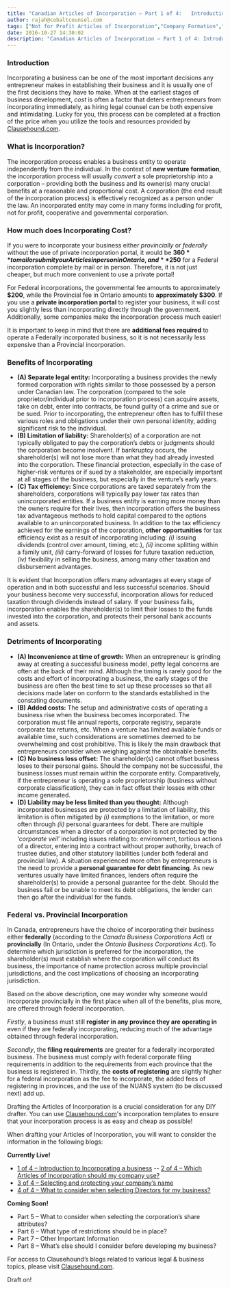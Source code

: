 ```yaml
---
title: "Canadian Articles of Incorporation – Part 1 of 4:   Introduction to Incorporation"
author: rajah@cobaltcounsel.com
tags: ["Not for Profit Articles of Incorporation","Company Formation","Rajah","Articles of Incorporation","Canada (ON)","Canada (General)"]
date: 2016-10-27 14:30:02
description: "Canadian Articles of Incorporation – Part 1 of 4: Introduction to Incorporation"
---
```



### Introduction


Incorporating a business can be one of the most important decisions any entrepreneur makes in establishing their business and it is usually one of the first decisions they have to make. When at the earliest stages of business development, *cost* is often a factor that deters entrepreneurs from incorporating immediately, as hiring legal counsel can be both expensive and intimidating. Lucky for you, this process can be completed at a fraction of the price when you utilize the tools and resources provided by [Clausehound.com](http://www.clausehound.com).

### What is Incorporation?

The incorporation process enables a business entity to operate independently from the individual. In the context of **new venture formation**, the incorporation process will usually *convert* a sole proprietorship into a corporation – providing both the business and its owner(s) many crucial benefits at a reasonable and proportional cost. A corporation (the end result of the incorporation process) is effectively recognized as a person under the law. An incorporated entity may come in many forms including for profit, not for profit, cooperative and governmental corporation.

### How much does Incorporating Cost?

If you were to incorporate your business either *provincially* or *federally* without the use of private incorporation portal, it would be **$360** to mail or submit your Articles in person in Ontario, and **$250** for a Federal incorporation complete by mail or in person. Therefore, it is not just cheaper, but much more convenient to use a private portal!

For Federal incorporations, the governmental fee amounts to approximately **$200**, while the Provincial fee in Ontario amounts to **approximately $300**. If you use a **private incorporation portal** to register your business, it will cost you slightly less than incorporating directly through the government. Additionally, some companies make the incorporation process much easier!

It is important to keep in mind that there are **additional fees required** to operate a Federally incorporated business, so it is not necessarily less expensive than a Provincial incorporation.

### Benefits of Incorporating

- **(A) Separate legal entity:** Incorporating a business provides the newly formed corporation with rights similar to those possessed by a person under Canadian law. The corporation (compared to the sole proprietor/individual prior to incorporation process) can acquire assets, take on debt, enter into contracts, be found guilty of a crime and sue or be sued. Prior to incorporating, the entrepreneur often has to fulfill these various roles and obligations under their own personal identity, adding significant risk to the individual.
- **(B) Limitation of liability:** Shareholder(s) of a corporation are not typically obligated to pay the corporation’s debts or judgments should the corporation become insolvent. If bankruptcy occurs, the shareholder(s) will not lose more than what they had already invested into the corporation. These financial protection, especially in the case of higher-risk ventures or if sued by a stakeholder, are especially important at all stages of the business, but especially in the venture’s early years.
- **(C) Tax efficiency:** Since corporations are taxed separately from the shareholders, corporations will typically pay lower tax rates than unincorporated entities. If a business entity is earning more money than the owners require for their lives, then incorporation offers the business tax advantageous methods to hold capital compared to the options available to an unincorporated business. In addition to the tax efficiency achieved for the earnings of the corporation, **other opportunities** for tax efficiency exist as a result of incorporating including: *(i)* issuing dividends (control over amount, timing, etc.), *(ii)* income splitting within a family unit, *(iii)* carry-forward of losses for future taxation reduction, *(iv)* flexibility in selling the business, among many other taxation and disbursement advantages.

It is evident that Incorporation offers many advantages at every stage of operation and in both successful and less successful scenarios. Should your business become very successful, incorporation allows for reduced taxation through dividends instead of salary. If your business fails, incorporation enables the shareholder(s) to limit their losses to the funds invested into the corporation, and protects their personal bank accounts and assets.

### Detriments of Incorporating

- **(A) Inconvenience at time of growth:** When an entrepreneur is grinding away at creating a successful business model, petty legal concerns are often at the back of their mind. Although the timing is rarely good for the costs and effort of incorporating a business, the early stages of the business are often the best time to set up these processes so that all decisions made later on conform to the standards established in the constating documents.
- **(B) Added costs:** The setup and administrative costs of operating a business rise when the business becomes incorporated. The corporation must file annual reports, corporate registry, separate corporate tax returns, etc. When a venture has limited available funds or available time, such considerations are sometimes deemed to be overwhelming and cost prohibitive. This is likely the main drawback that entrepreneurs consider when weighing against the obtainable benefits.
- **(C) No business loss offset:** The shareholder(s) cannot offset business loses to their personal gains.
Should the company not be successful, the business losses must remain within the corporate entity. Comparatively, if the entrepreneur is operating a sole proprietorship (business without corporate classification), they can in fact offset their losses with other income generated.
- **(D) Liability may be less limited than you thought:** Although incorporated businesses are protected by a limitation of liability, this limitation is often mitigated by *(i)* exemptions to the limitation, or more often through *(ii)* personal guarantees for debt. There are multiple circumstances when a director of a corporation is not protected by the ‘*corporate veil*’ including issues relating to: environment, tortious actions of a director, entering into a contract without proper authority, breach of trustee duties, and other statutory liabilities (under both federal and provincial law). A situation experienced more often by entrepreneurs is the need to provide a **personal guarantee for debt financing**. As new ventures usually have limited finances, lenders often require the shareholder(s) to provide a personal guarantee for the debt. Should the business fail or be unable to meet its debt obligations, the lender can then go after the individual for the funds.

### Federal vs. Provincial Incorporation

In Canada, entrepreneurs have the choice of incorporating their business either **federally** (according to the *Canada Business Corporations Act*) or **provincially** (In Ontario, under the *Ontario Business Corporations Act*). To determine which jurisdiction is preferred for the incorporation, the shareholder(s) must establish where the corporation will conduct its business, the importance of name protection across multiple provincial jurisdictions, and the cost implications of choosing an incorporating jurisdiction.

Based on the above description, one may wonder why someone would incorporate provincially in the first place when all of the benefits, plus more, are offered through federal incorporation. 

*Firstly*, a business must still **register in any province they are operating in** even if they are federally incorporating, reducing much of the advantage obtained through federal incorporation. 

*Secondly*, the **filing requirements** are greater for a federally incorporated business. The business must comply with federal corporate filing requirements in addition to the requirements from each province that the business is registered in. Thirdly, the **costs of registering** are slightly higher for a federal incorporation as the fee to incorporate, the added fees of registering in provinces, and the use of the NUANS system (to be discussed next) add up.

 

Drafting the Articles of Incorporation is a crucial consideration for any DIY drafter. You can use [Clausehound.com](https://www.clausehound.com/documents/)'s incorporation templates to ensure that your incorporation process is as easy and cheap as possible!

 

When drafting your Articles of Incorporation, you will want to consider the information in the following blogs:

**Currently Live!**

- [1 of 4 – Introduction to Incorporating a business](http://blog.clausehound.com/canadian-articles-of-incorporation-part-1-of-8-introduction-to-incorporation-2)
-- [2 of 4 – Which Articles of Incorporation should my company use?](http://blog.clausehound.com/canadian-articles-of-incorporation-part-2-of-8-which-articles-of-incorporation-should-my-company-use-2)
- [3 of 4 – Selecting and protecting your company’s name](http://blog.clausehound.com/canadian-articles-of-incorporation-part-3-of-8-selecting-and-protecting-your-corporations-name-2)
- [4 of 4 – What to consider when selecting Directors for my business?](http://blog.clausehound.com/canadian-articles-of-incorporation-part-4-of-8-what-to-consider-when-selecting-directors-for-my-business)

**Coming Soon!**
- Part 5  – What to consider when selecting the corporation’s share attributes?
- Part 6 – What type of restrictions should be in place?
- Part 7 – Other Important Information
- Part 8 – What’s else should I consider before developing my business?

For access to Clausehound’s blogs related to various legal & business topics, please visit [Clausehound.com](https://www.clausehound.com/documents/).

Draft on!
